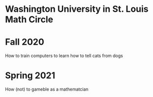 # Washington University in St. Louis Math Circle


# Fall 2020
How to train computers to learn how to tell cats from dogs

# Spring 2021
How (not) to gameble as a mathematcian


